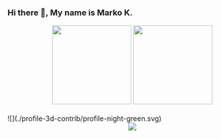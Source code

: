 ### Hi there 👋, My name is Marko K.

<div align="center">
  <img height="160em" src="https://github-readme-stats.vercel.app/api?username=Marko0513&show_icons=true&theme=dark&include_all_commits=true&count_private=true"/>
  <img height="160em" src="https://github-readme-streak-stats.herokuapp.com/?user=Marko0513&include_all_commits=true&hide_border=true&theme=dark"/>
</div>
<br/>
![](./profile-3d-contrib/profile-night-green.svg)
<br/>
<div align="center">
   <img src="https://github-profile-trophy.vercel.app/?username=Marko0513&theme=gruvbox&no-frame=true&margin-w=30&margin-h=20" />
</div>
